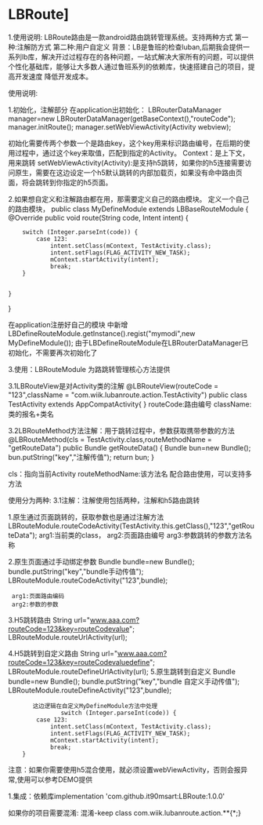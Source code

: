 # LBRoute]
1.使用说明:
LBRoute路由是一款android路由跳转管理系统。支持两种方式
第一种:注解防方式
第二种:用户自定义
背景：LB是鲁班的检查luban,后期我会提供一系列lb库，解决开过过程存在的各种问题，一站式解决大家所有的问题，可以提供个性化基础库，能够让大多数人通过鲁班系列的依赖库，快速搭建自己的项目，提高开发速度
     降低开发成本。
     
使用说明:

1.初始化，注解部分
在application出初始化：
     LBRouterDataManager manager=new LBRouterDataManager(getBaseContext(),"routeCode");
        manager.initRoute();
manager.setWebViewActivity(Activity webview);
        
初始化需要传两个参数一个是路由key，这个key用来标识路由编号，在后期的使用过程中，通过这个key来取值，匹配到指定的Activity。
Context：是上下文，用来跳转
setWebViewActivity(Activity):是支持h5跳转，如果你的h5连接需要访问原生，需要在这边设定一个h5默认跳转的内部加载页，如果没有命中路由页面，将会跳转到你指定的h5页面。
       
2.如果想自定义和注解路由都在用，那需要定义自己的路由模块。
定义一个自己的路由模块，
public class MyDefineModule extends LBBaseRouteModule {
    @Override
    public void route(String code, Intent intent) {

        switch (Integer.parseInt(code)) {
            case 123:
                intent.setClass(mContext, TestActivity.class);
                intent.setFlags(FLAG_ACTIVITY_NEW_TASK);
                mContext.startActivity(intent);
                break;
        }


    }
}

在application注册好自己的模块
中新增LBDefineRouteModule.getInstance().regist("mymodi",new MyDefineModule());
由于LBDefineRouteModule在LBRouterDataManager已初始化，不需要再次初始化了



3.使用：LBRouteModule 为路跳转管理核心方法提供

3.1LBRouteView是对Activity类的注解
@LBRouteView(routeCode = "123",className = "com.wiik.lubanroute.action.TestActivity")
public class TestActivity extends AppCompatActivity{
}
routeCode:路由编号
className:类的报名+类名

3.2LBRouteMethod方法注解：用于跳转过程中，参数获取携带参数的方法
    @LBRouteMethod(cls = TestActivity.class,routeMethodName = "getRouteData")
    public Bundle getRouteData() {
        Bundle bun=new Bundle();
        bun.putString("key","注解传值");
        return bun;
    }
    
cls：指向当前Activity
routeMethodName:该方法名
配合路由使用，可以支持多方法



使用分为两种:
3.1注解：注解使用包括两种，注解和h5路由跳转

1.原生通过页面跳转的，获取参数也是通过注解方法
LBRouteModule.routeCodeActivity(TestActivity.this.getClass(),"123","getRouteData");
arg1:当前类的class，
arg2:页面路由编号
arg3:参数跳转的参数方法名称


2.原生页面通过手动绑定参数
     Bundle bundle=new Bundle();
     bundle.putString("key","bundle手动传值");
     LBRouteModule.routeCodeActivity("123",bundle);
     
     arg1:页面路由编码
     arg2:参数的参数
     
3.H5跳转路由
       String url="www.aaa.com?routeCode=123&key=routeCodevalue";
       LBRouteModule.routeUrlActivity(url);

4.H5跳转到自定义路由
 String url="www.aaa.com?routeCode=123&key=routeCodevaluedefine";
                LBRouteModule.routeDefineUrlActivity(url);
5.原生跳转到自定义
           Bundle bundle=new Bundle();
           bundle.putString("key","bundle 自定义手动传值");
           LBRouteModule.routeDefineActivity("123",bundle);
           
           这边逻辑在自定义MyDefineModule方法中处理
                   switch (Integer.parseInt(code)) {
            case 123:
                intent.setClass(mContext, TestActivity.class);
                intent.setFlags(FLAG_ACTIVITY_NEW_TASK);
                mContext.startActivity(intent);
                break;
        }
     
     
注意：如果你需要使用h5混合使用，就必须设置webViewActivity，否则会报异常,使用可以参考DEMO提供

1.集成：依赖库implementation 'com.github.it90msart:LBRoute:1.0.0'

如果你的项目需要混淆:
混淆-keep class com.wiik.lubanroute.action.**{*;}























